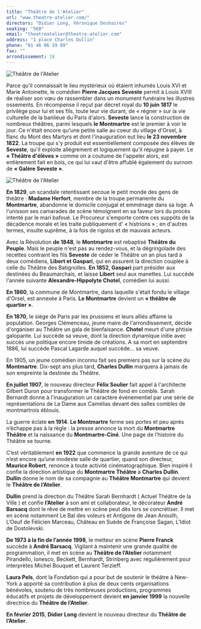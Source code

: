 ```yaml
---
title: "Théâtre de l'Atelier"
url: "www.theatre-atelier.com/"
directors: "Didier Long, Véronique Deshaires"
seating: "560"
email: "theatreatelier@theatre-atelier.com"
address: "1 place Charles Dullin"
phone: "01 46 06 19 89"
fax: ""
arrondissement: 18
---
```


![Théâtre de l'Atelier](../images/18eme/theatre-de-l-atelier/theatre-de-l-atelier-1.jpg)

Parce qu'il connaissait le lieu mystérieux où étaient inhumés Louis XVI et Marie Antoinette, le comédien **Pierre Jacques Seveste** permit à Louis XVIII de réaliser son vœu de rassembler dans un monument funéraire les illustres ossements. En récompense il reçut par décret royal du **10 juin 1817** le privilège pour lui et ses fils, toute leur vie durant, de « régner » sur la vie culturelle de la banlieue du Paris d'alors. **Seveste** lance la construction de nombreux théâtres, parmi lesquels **le Montmartre** est le premier à voir le jour. Ce n'était encore qu'une petite salle au coeur du village d'Orsel, à flanc du Mont des Martyrs et dont l'inauguration eut lieu **le 23 novembre 1822**. La troupe qui s'y produit est essentiellement composée des élèves de **Seveste**, qu'il exploite allégrement et logiquement qu'il répugne à payer. Le **« Théâtre d'élèves »** comme on a coutume de l'appeler alors, est entièrement fait en bois, ce qui lui vaut d'être affublé également du surnom de **« Galère Seveste »**.

![Théâtre de l'Atelier](../images/18eme/theatre-de-l-atelier/theatre-de-l-atelier-2.jpg)

**En 1829**, un scandale retentissant secoue le petit monde des gens de théâtre : **Madame Herfort**, membre de la troupe permanente du **Montmartre**, abandonne le domicile conjugal et emménage dans sa loge. A l'unisson ses camarades de scène témoignent en sa faveur lors du procès intenté par le mari bafoué. Le Procureur s'emporte contre ces suppôts de la décadence morale et les traite publiquement d' « histrions » ; en d'autres termes, insulte suprême, à la fois de rigolos et de mauvais acteurs.

Avec la Révolution **de 1848**, le **Montmartre** est rebaptisé **Théâtre du Peuple**. Mais le peuple n'est pas au rendez-vous, et la dégringolade des recettes contraint les fils **Seveste** de céder le Théâtre un an plus tard à deux comédiens, **Libert et Gaspari**, qui en assurent la direction couplée à celle du Théâtre des Batignolles. 
**En 1852, Gaspari** part présider aux destinées du Beaumarchais, et laisse **Libert** seul aux manettes. Lui succède l'année suivante **Alexandre-Hippolyte Chotel**, comédien lui aussi.

**En 1860**, la commune de Montmartre, dans laquelle s'était fondu le village d'Orsel, est annexée à Paris. **Le Montmartre** devient un **« théâtre de quartier »**. 

**En 1870**, le siège de Paris par les prussiens et leurs alliés affame la population. Georges Clémenceau, jeune maire de l'arrondissement, décide d'organiser au Théâtre un gala de bienfaisance. 
**Chotel** meurt d'une phtisie galopante. Lui succède sa veuve, dont la direction dynamique initie avec succès une politique encore timide de créations. A sa mort en septembre 1886, lui succède Pascal Lagarde auquel succède… sa veuve.

En 1905, un jeune comédien inconnu fait ses premiers pas sur la scène du **Montmartre**. Dix-sept ans plus tard, **Charles Dullin** marquera à jamais de son empreinte la destinée du Théâtre.

**En juillet 1907**, le nouveau directeur **Félix Soulier** fait appel à l'architecte Gilbert Duron pour transformer le Théâtre de fond en comble. Sarah Bernardt donne à l'inauguration un caractère événementiel par une série de représentations de La Dame aux Camélias devant des salles combles de montmartrois éblouis.

La guerre éclate **en 1914**. **Le Montmartre** ferme ses portes et peu après n’échappe pas à la règle : la presse annonce la mort du **Montmartre Théâtre** et la naissance du **Montmartre-Ciné**. Une page de l’histoire du Théâtre se tourne.

C’est véritablement **en 1922** que commence la grande aventure de ce qui n’est encore qu’une modeste salle de quartier, quand son directeur, **Maurice Robert**, renonce à toute activité cinématographique. Bien inspiré il confie la direction artistique du **Montmartre Théâtre** à **Charles Dullin**. **Dullin** donne le nom de sa compagnie au **Théâtre Montmartre** qui devient le **Théâtre de l’Atelier**.

**Dullin** prend la direction du Théâtre Sarah Bernhardt ( Actuel Théâtre de la Ville ) et confie **l’Atelier** à son ami et collaborateur, le décorateur **André Barsacq** dont le rêve de mettre en scène peut dès lors se concrétiser.
Il met en scène notamment Le Bal des voleurs et Antigone de Jean Anouilh, L’Oeuf de Félicien Marceau, Château en Suède de Françoise Sagan, L’Idiot de Dostoîevski.

**De 1973 à la fin de l’année 1998**, le metteur en scène **Pierre Franck** succède à **André Barsacq**. Vigilant à maintenir une grande qualité de programmation, il met en scène au **Théâtre de l’Atelier** notamment Pirandello, Ionesco, Beckett, Bernhardt, Strinberg avec régulièrement pour interprètes Michel Bouquet et Laurent Terzieff.

**Laura Pels**, dont la Fondation qui a pour but de soutenir le théâtre à New-York a apporté sa contribution à plus de deux cents organisations bénévoles, soutenu de très nombreuses productions, programmes éducatifs et projets de développement devient **en janvier 1999** la nouvelle directrice du **Théâtre de l’Atelier**. 
 
**En février 2015**, **Didier Long** devient le nouveau directeur du **Théâtre de l’Atelier**.

